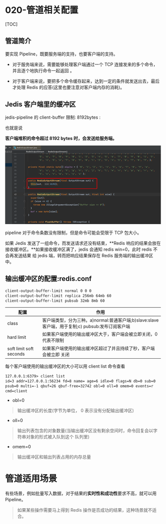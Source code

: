# 020-管道相关配置

[TOC]

## 管道简介

要实现 Pipeline，既要服务端的支持，也要客户端的支持。

- 对于服务端来说，需要能够处理客户端通过一个 TCP 连接发来的多个命令，并且逐个地执行命令一起返回 。

- 对于客户端来说，要把多个命令缓存起来，达到一定的条件就发送出去，最后才处理 Redis 的应答(这里也要注意对客户端内存的消耗)。

## Jedis 客户端里的缓冲区

jedis-pipeline 的 client-buffer 限制: 8192bytes :

也就是说

**客户端堆积的命令超过 8192 bytes 时，会发送给服务端。**

![image-20200810091501141](../../../../assets/image-20200810091501141.png)

pipeline 对于命令条数没有限制，但是命令可能会受限于 TCP 包大小。

如果 Jedis 发送了一组命令，而发送请求还没有结束，**Redis 响应的结果会放在接收缓冲区。**如果接收缓冲区满了，jedis 会通知 redis win=0，此时 redis 不会再发送结果 给 jedis 端，转而把响应结果保存在 Redis 服务端的输出缓冲区中。

## 输出缓冲区的配置:redis.conf

```
client-output-buffer-limit normal 0 0 0 
client-output-buffer-limit replica 256mb 64mb 60 
client-output-buffer-limit pubsub 32mb 8mb 60
```

| 配置                    | 作用                                                         |
| ----------------------- | ------------------------------------------------------------ |
| class                   | 客户端类型，分为三种。a)normal:普通客户端;b)slave:slave 客户端，用于复制;c) pubsub:发布订阅客户端 |
| hard limit              | 如果客户端使用的输出缓冲区大于<hard limit>，客户端会被立即关闭，0 代表不限制 |
| soft limit soft seconds | 如果客户端使用的输出缓冲区超过了<soft limit>并且持续了<soft limit>秒，客户端会被立即 关闭 |

每个客户端使用的输出缓冲区的大小可以用 client list 命令查看

```
127.0.0.1:6379> client list
id=3 addr=127.0.0.1:56234 fd=8 name= age=6 idle=0 flags=N db=0 sub=0 psub=0 multi=-1 qbuf=26 qbuf-free=32742 obl=0 oll=0 omem=0 events=r cmd=client
```

- obl=0

> 输出缓冲区的长度(字节为单位， 0 表示没有分配输出缓冲区)

- oll=0

> 输出列表包含的对象数量(当输出缓冲区没有剩余空间时，命令回复会以字符串对象的形式被入队到这个
> 队列里)

- omem=0

>  输出缓冲区和输出列表占用的内存总量

# 管道适用场景

有些场景，例如批量写入数据，对于结果的**实时性和成功性**要求不高，就可以用Pipeline。

> 如果某些操作需要马上得到 Redis 操作是否成功的结果，这种场景就不适合。

